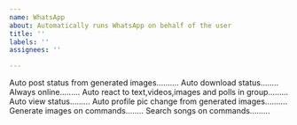 ```yaml
---
name: WhatsApp
about: Automatically runs WhatsApp on behalf of the user
title: ''
labels: ''
assignees: ''

---
```


Auto post status from generated images..........
Auto download status........
Always online.........
Auto react to text,videos,images and polls in group.........
Auto view status.........
Auto profile pic change from generated images..........
Generate images on commands........
Search songs on commands.........
